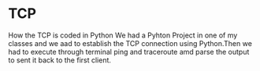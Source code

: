 # TCP
How the TCP is coded in Python 
We had a Pyhton Project in one of my classes and we aad to establish the TCP connection using Python.Then we had to execute through terminal ping and traceroute amd parse the output to sent it back to the first client.
